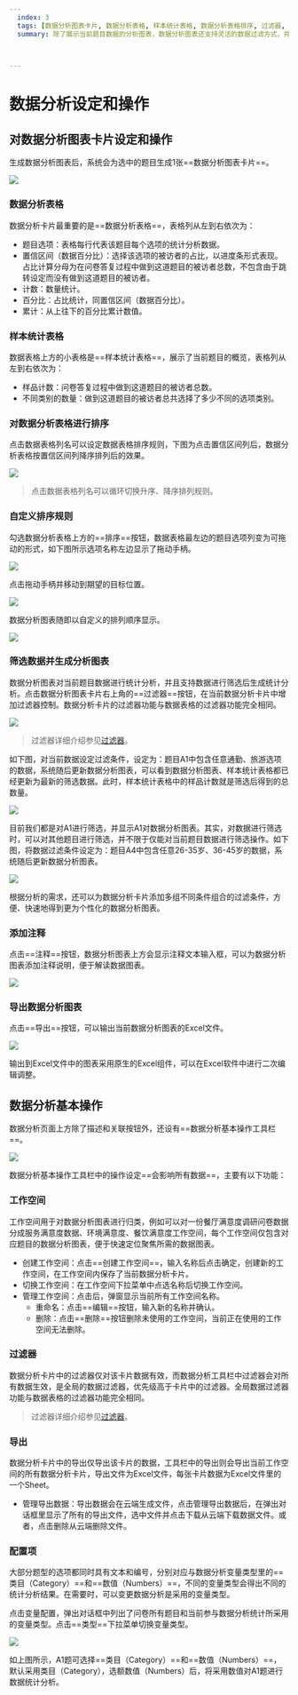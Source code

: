```yaml
---
  index: 3
  tags: [数据分析图表卡片, 数据分析表格, 样本统计表格, 数据分析表格排序, 过滤器, 数据筛选, 添加注释, 导出数据分析图表, 生成数据分析图表, 数据分析图表]
  summary: 除了展示当前题目数据的分析图表，数据分析图表还支持灵活的数据过滤方式，并可以添加图表注释。数据分析图表可输出成Excel文件，所输出的数据和图表可以在Excel软件中进行编辑调整。



---
```




# 数据分析设定和操作

## 对数据分析图表卡片设定和操作

生成数据分析图表后，系统会为选中的题目生成1张==数据分析图表卡片==。

<img src='../assets/02dataAnalysisChart/dataAnalysisDataChart.png'>

### 数据分析表格

数据分析卡片最重要的是==数据分析表格==，表格列从左到右依次为：

+ 题目选项：表格每行代表该题目每个选项的统计分析数据。
+ 置信区间（数据百分比）：选择该选项的被访者的占比，以进度条形式表现。占比计算分母为在问卷答复过程中做到这道题目的被访者总数，不包含由于跳转设定而没有做到这道题目的被访者。
+ 计数：数量统计。
+ 百分比：占比统计，同置信区间（数据百分比）。
+ 累计：从上往下的百分比累计数值。

### 样本统计表格

数据表格上方的小表格是==样本统计表格==，展示了当前题目的概览，表格列从左到右依次为：

+ 样品计数：问卷答复过程中做到这道题目的被访者总数。 
+ 不同类别的数量：做到这道题目的被访者总共选择了多少不同的选项类别。

### 对数据分析表格进行排序

点击数据表格列名可以设定数据表格排序规则，下图为点击置信区间列后，数据分析表格按置信区间列降序排列后的效果。

<img src='../assets/02dataAnalysisChart/dataAnalysisDataSorted.png'>

> 点击数据表格列名可以循环切换升序、降序排列规则。

### 自定义排序规则

勾选数据分析表格上方的==排序==按钮，数据表格最左边的题目选项列变为可拖动的形式，如下图所示选项名称左边显示了拖动手柄。

<img src='../assets/02dataAnalysisChart/dataAnalysisDataCustomSort1.png'>

点击拖动手柄并移动到期望的目标位置。

<img src='../assets/02dataAnalysisChart/dataAnalysisDataCustomSort2.png'>

数据分析图表随即以自定义的排列顺序显示。

<img src='../assets/02dataAnalysisChart/dataAnalysisDataCustomSorted.png'>

### 筛选数据并生成分析图表

数据分析图表对当前题目数据进行统计分析，并且支持数据进行筛选后生成统计分析。点击数据分析图表卡片右上角的==过滤器==按钮，在当前数据分析卡片中增加过滤器控制。数据分析卡片的过滤器功能与数据表格的过滤器功能完全相同。

<img src='../assets/02dataAnalysisChart/dataAnalysisDataAddFilter.png'>

> 过滤器详细介绍参见[过滤器](../../09dataResult/02dataTable/06dataFilter.md)。

如下图，对当前数据设定过滤条件，设定为：题目A1中包含任意通勤、旅游选项的数据，系统随后更新数据分析图表，可以看到数据分析图表、样本统计表格都已经更新为最新的筛选数据。此时，样本统计表格中的样品计数就是筛选后得到的总数量。

<img src='../assets/02dataAnalysisChart/dataAnalysisDataFiltered.png'>

目前我们都是对A1进行筛选，并显示A1对数据分析图表。其实，对数据进行筛选时，可以对其他题目进行筛选，并不限于仅能对当前题目数据进行筛选操作。如下图，将数据过滤条件设定为：题目A4中包含任意26-35岁、36-45岁的数据，系统随后更新数据分析图表。

<img src='../assets/02dataAnalysisChart/dataAnalysisDataFilteredOtherCondition.png'>

根据分析的需求，还可以为数据分析卡片添加多组不同条件组合的过滤条件，方便、快速地得到更为个性化的数据分析图表。

### 添加注释

点击==注释==按钮，数据分析图表上方会显示注释文本输入框，可以为数据分析图表添加注释说明，便于解读数据图表。

<img src='../assets/02dataAnalysisChart/dataAnalysisDataAddComment.png'>

### 导出数据分析图表

点击==导出==按钮，可以输出当前数据分析图表的Excel文件。

<img src='../assets/02dataAnalysisChart/dataExport.png'>

输出到Excel文件中的图表采用原生的Excel组件，可以在Excel软件中进行二次编辑调整。

## 数据分析基本操作

数据分析页面上方除了描述和关联按钮外，还设有==数据分析基本操作工具栏==。

<img src='../assets/02dataAnalysisChart/dataAnalysisToolBar.png'>

数据分析基本操作工具栏中的操作设定==会影响所有数据==，主要有以下功能：

### 工作空间

工作空间用于对数据分析图表进行归类，例如可以对一份餐厅满意度调研问卷数据分成服务满意度数据、环境满意度、餐饮满意度工作空间，每个工作空间仅包含对应题目的数据分析图表，便于快速定位聚焦所需的数据图表。

+ 创建工作空间：点击==创建工作空间==，输入名称后点击确定，创建新的工作空间，在工作空间内保存了当前数据分析卡片。
+ 切换工作空间：在工作空间下拉菜单中点选名称后切换工作空间。
+ 管理工作空间：点击后，弹窗显示当前所有工作空间名称。
    + 重命名：点击==编辑==按钮，输入新的名称并确认。
    + 删除：点击==删除==按钮删除未使用的工作空间，当前正在使用的工作空间无法删除。

### 过滤器

数据分析卡片中的过滤器仅对该卡片数据有效，而数据分析工具栏中过滤器会对所有数据生效，是全局的数据过滤器，优先级高于卡片中的过滤器。全局数据过滤器功能与数据表格的过滤器功能完全相同。

> 过滤器详细介绍参见[过滤器](../../09dataResult/02dataTable/06dataFilter.md)。

### 导出

数据分析卡片中的导出仅导出该卡片的数据，工具栏中的导出则会导出当前工作空间的所有数据分析卡片，导出文件为Excel文件，每张卡片数据为Excel文件里的一个Sheet。

+ 管理导出数据：导出数据会在云端生成文件，点击管理导出数据后，在弹出对话框里显示了所有的导出文件，选中文件并点击下载从云端下载数据文件。或者，点击删除从云端删除文件。

### 配置项

大部分题型的选项都同时具有文本和编号，分别对应与数据分析变量类型里的==类目（Category）==和==数值（Numbers）==，不同的变量类型会得出不同的统计分析结果。在需要时，可以变更数据分析是采用的变量类型。

点击变量配置，弹出对话框中列出了问卷所有题目和当前参与数据分析统计所采用的变量类型。点击==类型==下拉菜单切换变量类型。

<img src='../assets/02dataAnalysisChart/dataAnalysisConfigType.png'>

如上图所示，A1题可选择==类目（Category）==和==数值（Numbers）==，默认采用类目（Category），选额数值（Numbers）后，将采用数值对A1题进行数据统计分析。

